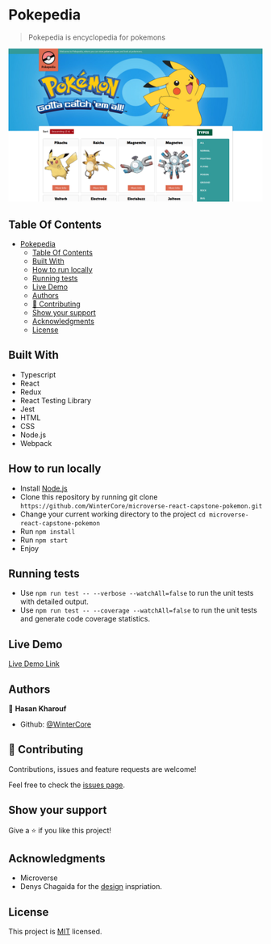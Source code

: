 # Pokepedia

> Pokepedia is encyclopedia for pokemons

![screenshot](./screenshot.png)

## Table Of Contents

- [Pokepedia](#pokepedia)
  - [Table Of Contents](#table-of-contents)
  - [Built With](#built-with)
  - [How to run locally](#how-to-run-locally)
  - [Running tests](#running-tests)
  - [Live Demo](#live-demo)
  - [Authors](#authors)
  - [🤝 Contributing](#-contributing)
  - [Show your support](#show-your-support)
  - [Acknowledgments](#acknowledgments)
  - [License](#license)

## Built With

- Typescript
- React
- Redux
- React Testing Library
- Jest
- HTML
- CSS
- Node.js
- Webpack
  
## How to run locally

- Install [Node.js](https://nodejs.org/en/)
- Clone this repository by running git clone `https://github.com/WinterCore/microverse-react-capstone-pokemon.git`
- Change your current working directory to the project `cd microverse-react-capstone-pokemon`
- Run `npm install`
- Run `npm start`
- Enjoy

## Running tests

- Use `npm run test -- --verbose --watchAll=false` to run the unit tests with detailed output.
- Use `npm run test -- --coverage --watchAll=false` to run the unit tests and generate code coverage statistics.
 
## Live Demo 

[Live Demo Link](https://pokepedia.upperdown.me)


## Authors

👤 **Hasan Kharouf**

- Github: [@WinterCore](https://github.com/WinterCore)

## 🤝 Contributing

Contributions, issues and feature requests are welcome!

Feel free to check the [issues page](issues/).

## Show your support

Give a ⭐️ if you like this project!

## Acknowledgments

- Microverse
- Denys Chagaida for the [design](https://www.behance.net/gallery/24531031/Pimp-my-DOG-Online-store-E-commerse-project) inspriation.

## License

This project is [MIT](LICENSE) licensed.
